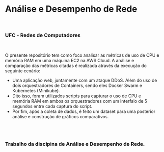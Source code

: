 # Análise e Desempenho de Rede

<br>

### UFC - Redes de Computadores

<br>

O presente repositório tem como foco analisar as métricas de uso de CPU e memória RAM em uma máquina EC2 na AWS Cloud.
A análise e comparação das métricas citadas é realizada através da execução do seguinte cenário:
 - Uma aplicação web, juntamente com um ataque DDoS. Além do uso de dois orquestradores de Containers, sendo eles Docker Swarm e Kubernetes (Minikube).
 - Dito isso, foram utilizados scripts para capturar o uso de CPU e memória RAM em ambos os orquestradores com um interfalo de 5 segundos entre cada captura do script.
 - Por fim, após a coleta de dados, é feito um dataset para uma posterior análise e construção de gráficos comparativos.

<br>
<br>

### Trabalho da discipina de Análise e Desempenho de Rede. 
